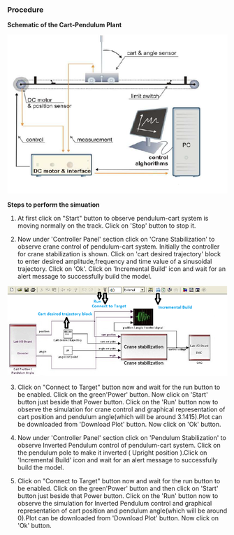 ### Procedure
				
**Schematic of the Cart-Pendulum Plant**
<div align="center">
<img class="img-fluid"  src="./images/intro.png" alt=""><br>           
</div>


**Steps to perform the simuation**

1. At first click on "Start" button to observe pendulum-cart system is moving normally on the track. Click on 'Stop' button to stop it.
						  
  
2. Now under 'Controller Panel' section click on 'Crane Stabilization' to observe crane control of pendulum-cart system. Initially the controller for crane stabilization is shown. Click on 'cart desired trajectory' block to enter desired amplitude,frequency and time value of a sinusoidal trajectory.
Click on 'Ok'. Click on 'Incremental Build' icon and wait for an alert message to successfully build the model.

<div align="center">
<img class="img-fluid"  src="./images/ps.png" alt="">           
</div>
					 					 
3. Click on "Connect to Target" button now and wait for the run button to be enabled. Click on the green'Power' button. Now click on 'Start' button just beside that Power button. Click on the 'Run' button now to observe the simulation for crane control
and graphical representation of cart position and pendulum angle(which will be around 3.1415).Plot can be downloaded from 'Download Plot' button. Now click on 'Ok' button.

4. Now under 'Controller Panel' section click on 'Pendulum Stabilization' to observe Inverted Pendulum control of pendulum-cart system. Click on the pendulum pole to make it inverted ( Upright position ).Click on 'Incremental Build' icon and wait for an alert message to successfully build the model.

5. Click on "Connect to Target" button now and wait for the run button to be enabled. Click on the green'Power' button and then click on 'Start' button just beside that Power button. Click on the 'Run' button now to observe the simulation for Inverted Pendulum control
and graphical representation of cart position and pendulum angle(which will be around 0).Plot can be downloaded from 'Download Plot' button. Now click on 'Ok' button.